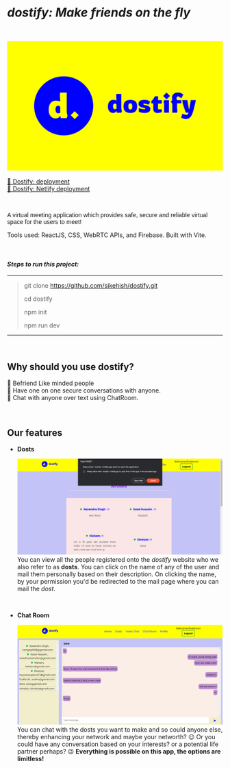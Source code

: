 # <span> **_dostify: Make friends on the fly_** </span>

<br>

![alt text](src/assets/faviconio-logo/logo.svg "dostify logo")

[🔗 Dostify: deployment](https://dostify.vercel.app/)<br>
[🔗 Dostify: Netlify deployment](https://main--dostify-1.netlify.app/)

<br>

<p style="font-family:Sans-serif">A virtual meeting application which provides safe, secure and reliable virtual space for the users to meet!</p>
<p>Tools used: ReactJS, CSS, WebRTC APIs, and Firebase. Built with Vite.</p>

<br>

#### _Steps to run this project:_

---

> git clone https://github.com/sikehish/dostify.git
>
> cd dostify
>
> npm init
>
> npm run dev

---

<br>

## **Why should you use dostify?**

<!-- --- -->

🤝 Befriend Like minded people <br>
🤝 Have one on one secure conversations with anyone. <br>
🤝 Chat with anyone over text using ChatRoom.

<br>

## **Our features**

<!-- --- -->

- **Dosts**

  ![alt text](src/assets/README/capture1.PNG "Dosts")
  You can view all the people registered onto the _dostify_ website who we also refer to as **dosts**. You can click on the name of any of the user and mail them personally based on their description. On clicking the name, by your permission you'd be redirected to the mail page where you can mail the _dost_.

<br>

- **Chat Room**

  ![alt text](src/assets/README/capture2.PNG "Dosts")
  You can chat with the dosts you want to make and so could anyone else, thereby enhancing your network and maybe your networth? 😉 Or you could have any conversation based on your interests? or a potential life partner perhaps? 😉 **Everything is possible on this app, the options are limitless!**
